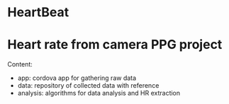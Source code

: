 # HeartBeat

Heart rate from camera PPG project
==================================

Content:

* app: cordova app for gathering raw data
* data: repository of collected data with reference
* analysis: algorithms for data analysis and HR extraction
